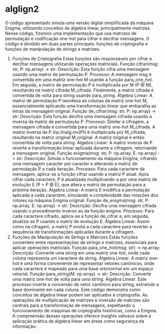 # alglign2
O código apresentado simula uma versão digital simplificada da máquina Enigma, utilizando conceitos de álgebra linear, principalmente matrizes. Nesse código, fizemos uma implementação que usa matrizes de permutação e codificação one-hot para cifrar e decifrar mensagens.
O código é dividido em duas partes principais: funções de criptografia e funções de manipulação de strings e matrizes.
1. Funções de Criptografia
Estas funções são responsáveis por cifrar e decifrar mensagens utilizando operações matriciais.
Função cifrar(msg: str, P: np.array) -> str:
Descrição: Esta função cifra uma mensagem usando uma matriz de permutação P.
Processo: A mensagem msg é convertida em uma matriz one-hot M usando a função para_one_hot. Em seguida, a matriz de permutação P é multiplicada por M (P @ M), resultando na matriz cifrada M_cifrada. Finalmente, a matriz cifrada é convertida de volta para string usando para_string.
Álgebra Linear: A matriz de permutação P reordena as colunas da matriz one-hot M, essencialmente aplicando uma transformação linear que embaralha as letras da mensagem original.
Função de_cifrar(msg: str, P: np.array) -> str:
Descrição: Esta função decifra uma mensagem cifrada usando a inversa da matriz de permutação P.
Processo: Similar à cifragem, a mensagem cifrada é convertida para uma matriz one-hot M_cifrada. A matriz inversa de P (np.linalg.inv(P)) é multiplicada por M_cifrada, resultando na matriz original M_original. A matriz original é então convertida de volta para string.
Álgebra Linear: A matriz inversa de P reverte a transformação linear aplicada durante a cifragem, retornando a mensagem original.
Função enigma(msg: str, P: np.array, E: np.array) -> str:
Descrição: Simula o funcionamento da máquina Enigma, cifrando uma mensagem caracter por caracter e alterando a matriz de permutação P a cada iteração.
Processo: Para cada caractere da mensagem, aplica-se a função cifrar usando a matriz P atual. Após cifrar cada caractere, P é atualizada multiplicando-a por uma matriz de evolução E (P = P @ E), que altera a matriz de permutação para a próxima iteração.
Álgebra Linear: A matriz E modifica a permutação aplicada a cada caractere, simulando a complexidade das rotações dos rotores na máquina Enigma original.
Função de_enigma(msg: str, P: np.array, E: np.array) -> str:
Descrição: Decifra uma mensagem cifrada usando o procedimento inverso ao da função enigma.
Processo: Para cada caractere cifrado, aplica-se a função de_cifrar e, em seguida, atualiza-se P usando a matriz de evolução E.
Álgebra Linear: Assim como na cifragem, a matriz P evolui a cada caractere para reverter a sequência de transformações aplicadas durante a cifragem.
2. Funções de Manipulação de Strings e Matrizes
Estas funções convertem entre representações de strings e matrizes, essenciais para aplicar operações matriciais.
Função para_one_hot(msg: str) -> np.array:
Descrição: Converte uma string em uma matriz one-hot, onde cada coluna representa um caractere da string.
Álgebra Linear: A matriz one-hot é uma forma conveniente de representar vetores canônicos, onde cada caractere é mapeado para uma base ortonormal em um espaço vetorial.
Função para_string(M: np.array) -> str:
Descrição: Converte uma matriz one-hot de volta para uma string.
Álgebra Linear: Este processo inverte a conversão de vetor canônico para string, extraindo a base dominante em cada coluna.
Este código demonstra como conceitos de álgebra linear podem ser aplicados à criptografia. As operações de multiplicação de matrizes e inversão de matrizes são centrais para a transformação de mensagens, espelhando o funcionamento de máquinas de criptografia históricas, como a Enigma. A compreensão dessas operações oferece insights valiosos sobre a aplicação prática da álgebra linear em áreas como segurança da informação.


